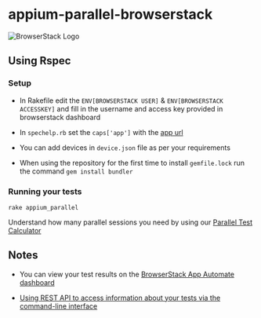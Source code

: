 # appium-parallel-browserstack


![BrowserStack Logo](https://d98b8t1nnulk5.cloudfront.net/production/images/layout/logo-header.png?1469004780)

## Using Rspec

### Setup

* In Rakefile edit the `ENV[BROWSERSTACK USER]` &  `ENV[BROWSERSTACK ACCESSKEY]` and fill in the username and access key provided in browserstack dashboard 

* In `spechelp.rb` set the `caps['app']` with the [app url ](https://www.browserstack.com/docs/app-automate/appium/getting-started/ruby)

* You can add devices in `device.json` file as per your requirements 

* When using the repository for the first time to install `gemfile.lock` run the command `gem install bundler`
 
### Running your tests

``rake appium_parallel``

 Understand how many parallel sessions you need by using our [Parallel Test Calculator](https://www.browserstack.com/automate/parallel-calculator?ref=github)


## Notes
* You can view your test results on the [BrowserStack App Automate dashboard](https://www.browserstack.com/app-automate)

* [Using REST API to access information about your tests via the command-line interface](https://www.browserstack.com/automate/rest-api)







